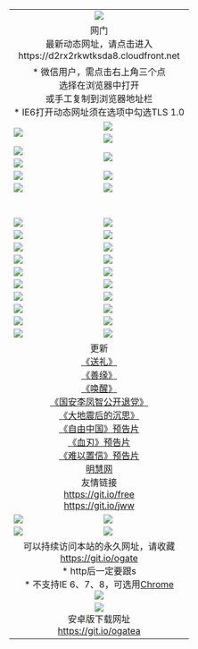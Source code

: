﻿<table>
  <tr></tr>
  <tr><td colspan=2 align=center><img src="https://cloud.githubusercontent.com/assets/11880933/13434984/f430fae2-e012-11e5-814f-c2df1e82b247.jpg" /></td></tr>
  <tr><td colspan=2 align=center>网门<br>最新动态网址，请点击进入
<br>https://d2rx2rkwtksda8.cloudfront.net
    </td>
  </tr>
  <tr>
    <td colspan=2 align=center>* 微信用户，需点击右上角三个点<br>选择在浏览器中打开<br>或手工复制到浏览器地址栏
    <br>* IE6打开动态网址须在选项中勾选TLS 1.0</td>
  </tr>
  <tr>
    <td rowspan=2><a href="https://d2rx2rkwtksda8.cloudfront.net/ogUP.aspx?name=11DKC.mp4&list=11DKC" target="_blank"><img src="https://d2rx2rkwtksda8.cloudfront.net/Up/11DKC1.jpg" /></a></td> 
    <td><div><a href="https://d2rx2rkwtksda8.cloudfront.net/ogUP.aspx?name=LRWS.mp4&list=LRWS" target="_blank"><img src="https://d2rx2rkwtksda8.cloudfront.net/Up/LRWS.jpg" /></a></td>
   </tr>
  <tr>
    <td><a href="https://d2rx2rkwtksda8.cloudfront.net/ogNiceVedio.aspx" target="_blank"><img src="https://d2rx2rkwtksda8.cloudfront.net/Up/11TGKDY.jpg" /></a></td>
  </tr>
  <tr>
    <td><a href="https://d2rx2rkwtksda8.cloudfront.net/ogUP.aspx?name=JQR.mp4&count=2" target="_blank"><img src="https://d2rx2rkwtksda8.cloudfront.net/Up/JQR.jpg" /></a></td>   
    <td rowspan=2><a href="https://d2rx2rkwtksda8.cloudfront.net/ogUP.aspx?name=JP.mp4&count=9" target="_blank"><img src="https://d2rx2rkwtksda8.cloudfront.net/Up/JP.jpg" /></td>
  </tr>
  <tr>
    <td><a href="https://d2rx2rkwtksda8.cloudfront.net/ogUP.aspx?name=WH.mp4" target="_blank"><img src="https://d2rx2rkwtksda8.cloudfront.net/Up/WH.jpg" /></a></td>
  </tr>
  <tr>
    <td><a href="https://d2rx2rkwtksda8.cloudfront.net/ogUP.aspx?name=SSZJ.mp4&list=SSZJ" target="_blank"><img src="https://d2rx2rkwtksda8.cloudfront.net/Up/SSZJ.jpg" /></a></td>
    <td><a href="https://d2rx2rkwtksda8.cloudfront.net/ogUP.aspx?name=1XQK.mp4&count=13" target="_blank"><img src="https://d2rx2rkwtksda8.cloudfront.net/Up/1XQK.jpg" /></a</td>
  </tr>
  <tr>
    <td><a href="https://d2rx2rkwtksda8.cloudfront.net/ogUP.aspx?name=ZY.mp4&count=2015|16" target="_blank"><img src="https://d2rx2rkwtksda8.cloudfront.net/Up/ZY.jpg" /></a</td>
    <td><a href="https://d2rx2rkwtksda8.cloudfront.net/ogUP.aspx?name=XTFY.mp4&count=B|2,A|24" target="_blank"><img src="https://d2rx2rkwtksda8.cloudfront.net/Up/XTFY.jpg" /></a></td>
  </tr>
  <tr height="40">
  </tr>
  <tr>
    <td><a href="https://d2rx2rkwtksda8.cloudfront.net/ogUP.aspx?name=4EEQQ.mp4&list=4EEQQ" target="_blank"><img src="https://d2rx2rkwtksda8.cloudfront.net/Up/4EE/QQ0.jpg"/></a></td>
    <td><a href="https://d2rx2rkwtksda8.cloudfront.net/ogUP.aspx?name=4EEHQ.mp4&list=4EEHQ" target="_blank"><img src="https://d2rx2rkwtksda8.cloudfront.net/Up/4EE/HQ0.jpg"/></a></td>
  </tr>
  <tr>
    <td><a href="https://d2rx2rkwtksda8.cloudfront.net/ogUP.aspx?name=4EEZG.mp4&list=4EEZG" target="_blank"><img src="https://d2rx2rkwtksda8.cloudfront.net/Up/4EE/ZG0.jpg"/></a></td>
    <td><a href="https://d2rx2rkwtksda8.cloudfront.net/ogUP.aspx?name=4EEDJ.mp4&list=4EEDJ" target="_blank"><img src="https://d2rx2rkwtksda8.cloudfront.net/Up/4EE/DJ0.jpg"/></a></td>
  </tr>
  <tr>
    <td><a href="https://d2rx2rkwtksda8.cloudfront.net/ogUP.aspx?name=4EEGX.mp4&list=4EEGX" target="_blank"><img src="https://d2rx2rkwtksda8.cloudfront.net/Up/4EE/GX0.jpg"/></a></td>
    <td><a href="https://d2rx2rkwtksda8.cloudfront.net/ogUP.aspx?name=4EEHD.mp4&list=4EEHD" target="_blank"><img src="https://d2rx2rkwtksda8.cloudfront.net/Up/4EE/HD0.jpg"/></a></td>
  </tr>
  <tr>
    <td><a href="https://d2rx2rkwtksda8.cloudfront.net/ogUP.aspx?name=4EETX.mp4&list=4EETX" target="_blank"><img src="https://d2rx2rkwtksda8.cloudfront.net/Up/4EE/TX0.jpg"/></a></td>
    <td><a href="https://d2rx2rkwtksda8.cloudfront.net/ogUP.aspx?name=4EEWZ.mp4&list=4EEWZ" target="_blank"><img src="https://d2rx2rkwtksda8.cloudfront.net/Up/4EE/WZ0.jpg"/></a></td>
  </tr>
  <tr>
    <td><a href="https://d2rx2rkwtksda8.cloudfront.net/onUP.aspx?name=https://d1pog55izwmvoe.cloudfront.net/" target="_blank"><img src="https://d2rx2rkwtksda8.cloudfront.net/Up/0DTW.jpg"/></a></td>
    <td><a href="https://d2rx2rkwtksda8.cloudfront.net/onUP.aspx?name=https://d240ns8up8earz.cloudfront.net/acenter/" target="_blank"><img src="https://d2rx2rkwtksda8.cloudfront.net/Up/0TDW.jpg" /></a></td>
  </tr>
  <tr>
    <td><a href="https://d2rx2rkwtksda8.cloudfront.net/onUP.aspx?name=https://d4508d6vomz2p.cloudfront.net/gb/nsc413.htm" target="_blank"><img src="https://d2rx2rkwtksda8.cloudfront.net/Up/0DJY.jpg" /></a></td>
    <td><a href="https://d2rx2rkwtksda8.cloudfront.net/onUP.aspx?name=https://dilo7bqpjb57y.cloudfront.net/xtr/gb/prog204.html" target="_blank"><img src="https://d2rx2rkwtksda8.cloudfront.net/Up/0XTR.jpg" /></a></td>
  </tr>
  <tr>
    <td><a href="https://d2rx2rkwtksda8.cloudfront.net/onUP.aspx?name=https://d3aj00iefsmfgc.cloudfront.net/" target="_blank"><img src="https://d2rx2rkwtksda8.cloudfront.net/Up/0MHW.jpg" /></a></td>
    <td><a href="https://d2rx2rkwtksda8.cloudfront.net/onUP.aspx?name=https://d20wz7qt14x5d2.cloudfront.net/" target="_blank"><img src="https://d2rx2rkwtksda8.cloudfront.net/Up/0ZJW.jpg" /></a></td>
  </tr>
  <tr>
    <td><a href="https://d2rx2rkwtksda8.cloudfront.net/ogUP.aspx?name=0FG.zip" target="_blank"><img src="https://d2rx2rkwtksda8.cloudfront.net/Up/0FG.jpg" /></a></td>
    <td><a href="https://d2rx2rkwtksda8.cloudfront.net/ogUP.aspx?name=0FGA.apk" target="_blank"><img src="https://d2rx2rkwtksda8.cloudfront.net/Up/0FGA.jpg" /></a></td>
  </tr>
  <tr>
    <td><a href="https://d2rx2rkwtksda8.cloudfront.net/ogUP.aspx?name=0U.zip" target="_blank"><img src="https://d2rx2rkwtksda8.cloudfront.net/Up/0U.jpg" /></a></td>
    <td><a href="https://d2rx2rkwtksda8.cloudfront.net/ogUP.aspx?name=0UA.apk" target="_blank"><img src="https://d2rx2rkwtksda8.cloudfront.net/Up/0UA.jpg" /></a></td>
  </tr>
  <tr>
    <td><a href="https://d2rx2rkwtksda8.cloudfront.net/ogUP.aspx?name=0iPPOTV.zip" target="_blank"><img src="https://d2rx2rkwtksda8.cloudfront.net/Up/0iPPOTV.jpg" /></a></td>
    <td><a href="https://d2rx2rkwtksda8.cloudfront.net/ogUP.aspx?name=0iNTD.apk" target="_blank"><img src="https://d2rx2rkwtksda8.cloudfront.net/Up/0iNTD.jpg" /></a></td>
  </tr>
  <tr>
    <td colspan=2 align=center>更新<br>
      <a href="https://d2rx2rkwtksda8.cloudfront.net/ogUP.aspx?name=4ESL.mp4" target="_blank">《送礼》</a><br>
      <a href="https://d2rx2rkwtksda8.cloudfront.net/ogUP.aspx?name=4ESY.mp4" target="_blank">《善缘》</a><br>
      <a href="https://d2rx2rkwtksda8.cloudfront.net/ogUP.aspx?name=4EHX.mp4" target="_blank">《唤醒》</a><br>
      <a href="https://d2rx2rkwtksda8.cloudfront.net/ogUP.aspx?name=4LFZ.mp4" target="_blank">《国安李凤智公开退党》</a><br>
      <a href="https://d2rx2rkwtksda8.cloudfront.net/ogUP.aspx?name=4DDZHDCS.mp4" target="_blank">《大地震后的沉思》</a><br>
      <a href="https://d2rx2rkwtksda8.cloudfront.net/ogUP.aspx?name=11ZYZG0.mp4" target="_blank">《自由中国》预告片</a><br>
      <a href="https://d2rx2rkwtksda8.cloudfront.net/ogUP.aspx?name=11XR.mp4" target="_blank">《血刃》预告片</a><br>
      <a href="https://d2rx2rkwtksda8.cloudfront.net/ogUP.aspx?name=11NYZX.mp4&count=2" target="_blank">《难以置信》预告片</a><br>
      <a href="https://d2rx2rkwtksda8.cloudfront.net/onUP.aspx?name=https://www.minghui.org/" target="_blank">明慧网</a><br>
      友情链接<br>
      <a href="https://d2rx2rkwtksda8.cloudfront.net/onUP.aspx?name=https://git.io/free" target="_blank">https://git.io/free</a><br>
      <a href="https://d2rx2rkwtksda8.cloudfront.net/onUP.aspx?name=https://git.io/jww" target="_blank">https://git.io/jww</a></td>
    </td>
  </tr>
  <tr>
    <td><a href="https://d2rx2rkwtksda8.cloudfront.net/ogNice.aspx" target="_blank"><img src="https://d2rx2rkwtksda8.cloudfront.net/Up/0WCYY.jpg" /></a></td>
    <td><a href="https://d2rx2rkwtksda8.cloudfront.net/onCO.aspx?ob=600事物&op=增删改&args=WH1~%23类型6新闻%7c%23类型6评论&mode=" target="_blank"><img src="https://d2rx2rkwtksda8.cloudfront.net/Up/0WZTT.jpg" /></a></td> 
  </tr>
  <tr>
    <td><a href="https://d2rx2rkwtksda8.cloudfront.net/ogDY.aspx" target="_blank"><img src="https://d2rx2rkwtksda8.cloudfront.net/Up/0FK.jpg" /></a></td>
    <td><a href="https://d2rx2rkwtksda8.cloudfront.net/ogST.aspx" target="_blank"><img src="https://d2rx2rkwtksda8.cloudfront.net/Up/0ST.jpg" /></a></td> 
  </tr>
  <tr>
    <td colspan=2 align=center>可以持续访问本站的永久网址，请收藏<br/><a href="https://git.io/ogate" target="_blank">https://git.io/ogate</a><br/>* http后一定要跟s<br/>* 不支持IE 6、7、8，可选用<a href="https://d2rx2rkwtksda8.cloudfront.net/ogUP.aspx?name=0ChromePortable.zip">Chrome</a><br/><a href="https://d2rx2rkwtksda8.cloudfront.net/Up/0WMGDL2.png" target="_blank"><img src="https://d2rx2rkwtksda8.cloudfront.net/Up/0WMGD2.png"/></a></td>
  </tr>
  <tr>
    <td colspan=2 align=center><a href="https://d2rx2rkwtksda8.cloudfront.net/ogUP.aspx?name=0oGate.apk" target="_blank"><img src="https://cloud.githubusercontent.com/assets/11880933/13720399/75e143ee-e842-11e5-9f0a-1421f423c80f.jpg" /></a><br>安卓版下载网址<br><a href="https://git.io/ogatea">https://git.io/ogatea</a></td>
  </tr>
  <!--tr>
    <td colspan=2 align=center>可能失效的动态网址
    </td>
  </tr-->
</table>
